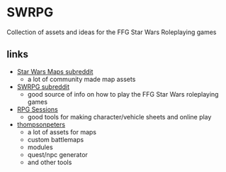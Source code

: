 # SWRPG

Collection of assets and ideas for the FFG Star Wars Roleplaying games

## links

* [Star Wars Maps subreddit](https://www.reddit.com/r/Star_Wars_Maps/)
  * a lot of community made map assets
* [SWRPG subreddit](https://www.reddit.com/r/swrpg/)
  * good source of info on how to play the FFG Star Wars roleplaying games
* [RPG Sessions](https://app.rpgsessions.com/char)
  * good tools for making character/vehicle sheets and online play
* [thompsonpeters](http://thompsonpeters.com/eote/)
  * a lot of assets for maps
  * custom battlemaps
  * modules
  * quest/npc generator
  * and other tools 
